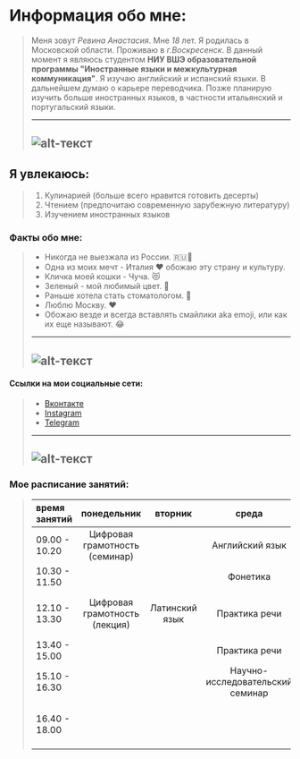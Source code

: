 # Информация обо мне:
>Меня зовут *Ревина Анастасия*. Мне *18* лет. Я родилась в Московской области. Проживаю в *г.Воскресенск*. В данный момент я являюсь студентом **НИУ ВШЭ образовательной программы "Иностранные языки и межкультурная коммуникация"**. Я изучаю английский и испанский языки. В дальнейшем думаю о карьере переводчика. Позже планирую изучить больше иностранных языков, в частности итальянский и португальский языки.
>
>---
>![alt-текст](https://pp.userapi.com/c841434/v841434496/5e906/vJNn_agwoyw.jpg "это я :)")
>---
## Я увлекаюсь:
>1. Кулинарией (больше всего нравится готовить десерты) 
>2. Чтением (предпочитаю современную зарубежную литературу)
>3. Изучением иностранных языков
>
### Факты обо мне:
>* Никогда не выезжала из России. :ru::blue_heart:
>* Одна из моих мечт - Италия :heart: обожаю эту страну и культуру.
>* Кличка моей кошки - Чуча. :heart_eyes_cat:
>* Зеленый - мой любимый цвет. :green_heart:
>* Раньше хотела стать стоматологом. :eyes:
>* Люблю Москву. :heart:
>* Обожаю везде и всегда вставлять смайлики aka emoji, или как их еще называют. :joy:
>---
>![alt-текст](https://pp.userapi.com/c841033/v841033496/5cec3/XwrD8B6B-Tw.jpg "на первой фотографии вы можете увидеть мою кошку, она британка и очень вредная :)")
>---
#### Ссылки на мои социальные сети:
>* [Вконтакте](https://vk.com/revinastasia "для общения :)")
>* [Instagram](https://instagram.com/revinastasia "для фотографий :) друзья говорят, что я выкладываю интересные, красивые и смешные stories")
>* [Telegram](https://t.me/revinastasia "для учебы :)")
>---
>![alt-текст](https://pp.userapi.com/c840429/v840429496/45191/aJ3WjoLjl5k.jpg "эти и другие фотографии можно найти в моем инстаграме :)")
>---
### Мое расписание занятий:
>время занятий|понедельник|вторник|среда|четверг|пятница
>:---|:---:|:---:|:---:|:---:|:---:
>09.00 - 10.20|Цифровая грамотность (семинар)| |Английский язык| |Испанский язык
>10.30 - 11.50| | |Фонетика|Грамматика|
>12.10 - 13.30|Цифровая грамотность (лекция)|Латинский язык|Практика речи|Грамматика|История и культура Великобритании (семинар)
>13.40 - 15.00| | |Практика речи|Испанский язык| 
>15.10 - 16.30| | |Научно-исследовательский семинар|Испанский язык| 
>16.40 - 18.00| | | | |История и культура Великобритании (лекция)

